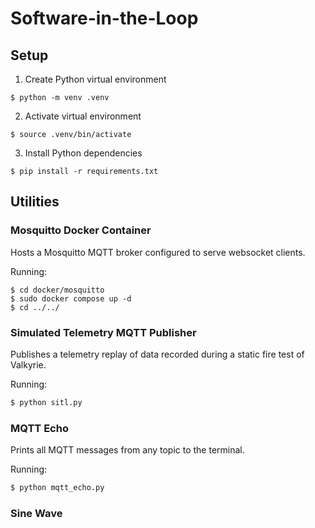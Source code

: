 # Software-in-the-Loop

## Setup
1. Create Python virtual environment

`$ python -m venv .venv`

2. Activate virtual environment

`$ source .venv/bin/activate`

3. Install Python dependencies

`$ pip install -r requirements.txt`

## Utilities

### Mosquitto Docker Container
Hosts a Mosquitto MQTT broker configured to serve websocket clients.

Running: 
```
$ cd docker/mosquitto
$ sudo docker compose up -d
$ cd ../../
```

### Simulated Telemetry MQTT Publisher
Publishes a telemetry replay of data recorded during a static fire test of Valkyrie.

Running:
``` bash
$ python sitl.py
```

### MQTT Echo
Prints all MQTT messages from any topic to the terminal.

Running:
```bash
$ python mqtt_echo.py
```
### Sine Wave
